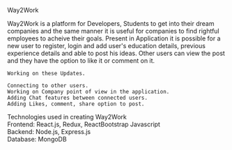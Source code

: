 Way2Work

Way2Work is a platform for Developers, Students to get into their dream companies and the same manner it is useful for companies to find rightful employees to acheive their goals.
    Present in Application it is possible for a new user to register, login and add user's education details, previous experience details and able to post his ideas.
    Other users can view the post and they have the option to like it or comment on it.
    
    
    Working on these Updates.
    
    Connecting to other users.
    Working on Company point of view in the application.
    Adding Chat features between connected users.
    Adding Likes, comment, share option to post.


Technologies used in creating Way2Work <br />
Frontend: React.js, Redux, ReactBootstrap Javascript <br />
Backend:  Node.js, Express.js  <br />
Database: MongoDB  <br />
